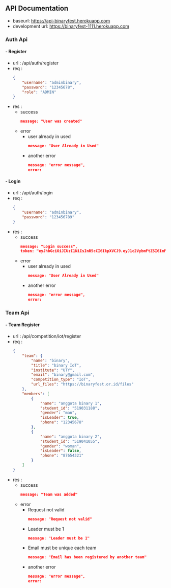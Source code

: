 ##  API Documentation
- baseurl: https://api-binaryfest.herokuapp.com
- development url: https://binaryfest-1111.herokuapp.com
###  Auth Api
#### - Register
- url : /api/auth/register
- req :
	```json
	{
		"username": "adminbinary",
		"password": "12345678",
		"role": "ADMIN"
	}
	```
- res :
	- success
		```json
		message: "User was created"
		```
	- error
		- user already in used
			```json
			message: "User Already in Used"
			```
		- another error
			```json
			message: "error message",
			error:
			```
#### - Login
- url : /api/auth/login
- req :
	```json
	{
		"username": "adminbinary",
		"password": "123456789"
	}
	```
- res :
	- success
		```json
		message: "Login success",
		token: "eyJhbGciOiJIUzI1NiIsInR5cCI6IkpXVCJ9.eyJ1c2VybmFtZSI6ImFkbWluYmluYXJ5IiwiaWF0IjoxNjEyMjU2MTY4LCJleHAiOjE2MTIyNjY5Njh9.ueU-ZMPdTBZqbzlotOHyynIZxgEfFXLCnYIzk0fH1eA"
		```
	- error
		- user already in used
			```json
			message: "User Already in Used"
			```
		- another error
			```json
			message: "error message",
			error:
			```
###  Team Api
#### - Team Register
- url : /api/competition/iot/register
- req :
	```json
	{
		"team": {
			"name": "binary",
			"title": "binary IoT",
			"institute": "UTY",
			"email": "binary@gmail.com",
			"competition_type": "IoT",
			"url_files": "https://binaryfest.or.id/files"
		},
		"members": [
			{
				"name": "anggota binary 1",
				"student_id": "519031188",
				"gender": "man",
				"isLeader": true,
				"phone": "12345678"
			},
			{
				"name": "anggota binary 2",
				"student_id": "519041055",
				"gender": "woman",
				"isLeader": false,
				"phone": "87654321"
			}
		]
	}
	```
- res :
	- success
		```json
		message: "Team was added"
		```
	- error
		- Request not valid
			```json
			message: "Request not valid"
			```
		- Leader must be 1
			```json
			message: "Leader must be 1"
			```
		- Email must be unique each team
			```json
			message: "Email has been registered by another team"
			```
		- another error
			```json
			message: "error message",
			error:
			```